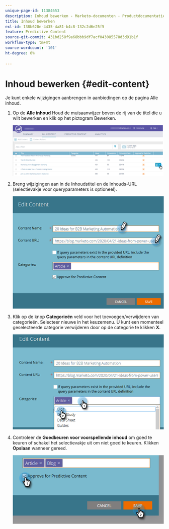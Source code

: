 ```yaml
---
unique-page-id: 11384653
description: Inhoud bewerken - Marketo-documenten - Productdocumentatie
title: Inhoud bewerken
exl-id: 138b620e-4435-4a81-b4c8-132c2d6e25f5
feature: Predictive Content
source-git-commit: 431bd258f9a68bbb9df7acf043085578d3d91b1f
workflow-type: tm+mt
source-wordcount: '101'
ht-degree: 0%

---
```


# Inhoud bewerken {#edit-content}

Je kunt enkele wijzigingen aanbrengen in aanbiedingen op de pagina Alle inhoud.

1. Op de **Alle inhoud** Houd de muisaanwijzer boven de rij van de titel die u wilt bewerken en klik op het pictogram Bewerken.

   ![](assets/image2017-10-3-9-3a8-3a1.png)

1. Breng wijzigingen aan in de Inhoudstitel en de Inhouds-URL (selectievakje voor queryparameters is optioneel).

   ![](assets/edit-content-2.png)

1. Klik op de knop **Categorieën** veld voor het toevoegen/verwijderen van categorieën. Selecteer nieuwe in het keuzemenu. U kunt een momenteel geselecteerde categorie verwijderen door op de categorie te klikken **X**.

   ![](assets/edit-content-3.png)

1. Controleer de **Goedkeuren voor voorspellende inhoud** om goed te keuren of schakel het selectievakje uit om niet goed te keuren. Klikken **Opslaan** wanneer gereed.

   ![](assets/edit-content-4.png)

